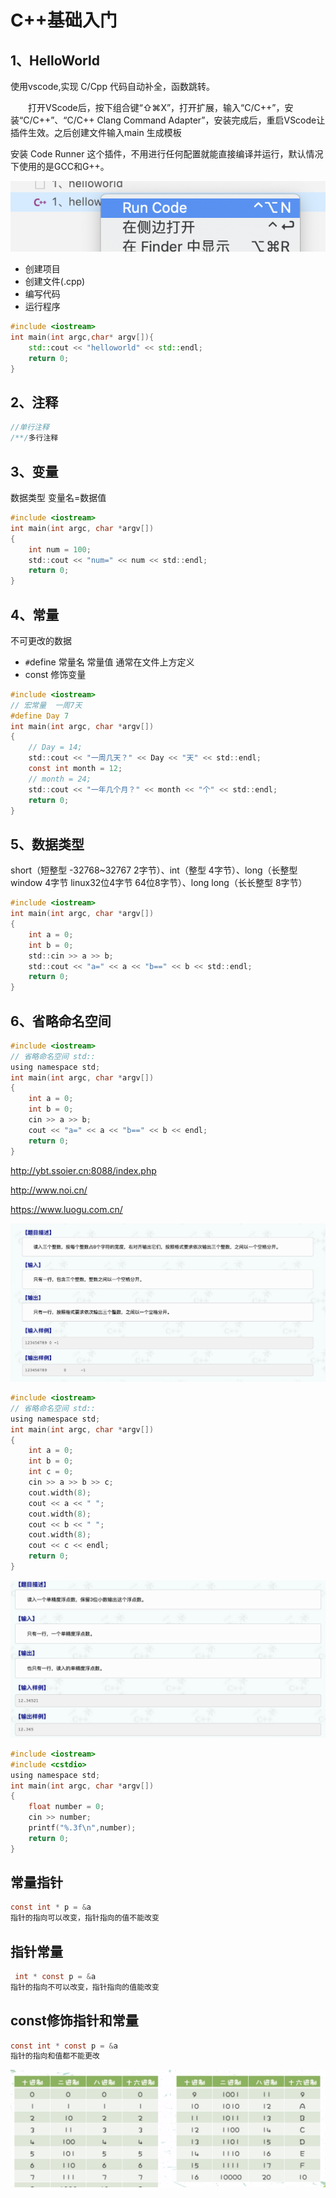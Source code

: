 # C++基础入门

## 1、HelloWorld

使用vscode,实现 C/Cpp 代码自动补全，函数跳转。

　　打开VScode后，按下组合键“⇧⌘X”，打开扩展，输入“C/C++”，安装“C/C++”、“C/C++ Clang Command Adapter”，安装完成后，重启VScode让插件生效。之后创建文件输入main 生成模板

安装 Code Runner  这个插件，不用进行任何配置就能直接编译并运行，默认情况下使用的是GCC和G++。

![image-20201019191629894](1、基础/image-20201019191629894.png)

- 创建项目
- 创建文件(.cpp)
- 编写代码
- 运行程序

```c++
#include <iostream>
int main(int argc,char* argv[]){
    std::cout << "helloworld" << std::endl;
    return 0;
}
```

## 2、注释

```c
//单行注释
/**/多行注释
```

## 3、变量

数据类型 变量名=数据值

```c
#include <iostream>
int main(int argc, char *argv[])
{
    int num = 100;
    std::cout << "num=" << num << std::endl;
    return 0;
}
```

## 4、常量

不可更改的数据

- `#`define 常量名 常量值 通常在文件上方定义
- const 修饰变量

```c
#include <iostream>
// 宏常量  一周7天 
#define Day 7
int main(int argc, char *argv[])
{
    // Day = 14;
    std::cout << "一周几天？" << Day << "天" << std::endl;
    const int month = 12;
    // month = 24;
    std::cout << "一年几个月？" << month << "个" << std::endl;
    return 0;
}
```

## 5、数据类型

short（短整型 -32768~32767 2字节）、int（整型 4字节）、long（长整型 window 4字节 linux32位4字节 64位8字节）、long long（长长整型 8字节）

```c
#include <iostream>
int main(int argc, char *argv[])
{
    int a = 0;
    int b = 0;
    std::cin >> a >> b;
    std::cout << "a=" << a << "b==" << b << std::endl;
    return 0;
}
```

## 6、省略命名空间

```c
#include <iostream>
// 省略命名空间 std::
using namespace std;
int main(int argc, char *argv[])
{
    int a = 0;
    int b = 0;
    cin >> a >> b;
    cout << "a=" << a << "b==" << b << endl;
    return 0;
}
```

http://ybt.ssoier.cn:8088/index.php

http://www.noi.cn/

https://www.luogu.com.cn/

![image-20201030082323508](1、基础/image-20201030082323508.png)

```c
#include <iostream>
// 省略命名空间 std::
using namespace std;
int main(int argc, char *argv[])
{
    int a = 0;
    int b = 0;
    int c = 0;
    cin >> a >> b >> c;
    cout.width(8);
    cout << a << " ";
    cout.width(8);
    cout << b << " ";
    cout.width(8);
    cout << c << endl;
    return 0;
}
```

![image-20201030082641508](1、基础/image-20201030082641508.png)

```c
#include <iostream>
#include <cstdio>
using namespace std;
int main(int argc, char *argv[])
{
    float number = 0;
    cin >> number;
    printf("%.3f\n",number);
    return 0;
}
```

## 常量指针

```c
const int * p = &a
指针的指向可以改变，指针指向的值不能改变
```

## 指针常量

```c
 int * const p = &a
指针的指向不可以改变，指针指向的值能改变
```

## const修饰指针和常量

```c
const int * const p = &a
指针的指向和值都不能更改
```



![image-20201102161218646](1、基础/image-20201102161218646.png)